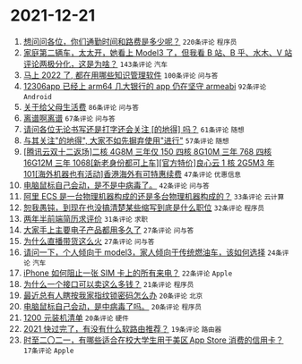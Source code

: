 # 2021-12-21

1. [想问问各位，你们通勤时间和路费是多少呢？](https://www.v2ex.com/t/823452) `220条评论` `程序员`
1. [家庭第二辆车，太太开，她看上 Model3 了，但我看 B 站、B 乎、水木、V 站评论两极分化，这是为啥？](https://www.v2ex.com/t/823449) `143条评论` `汽车`
1. [马上 2022 了, 都在用哪些知识管理软件](https://www.v2ex.com/t/823484) `100条评论` `问与答`
1. [12306app 已经上 arm64 几大银行的 app 仍在坚守 armeabi](https://www.v2ex.com/t/823445) `92条评论` `Android`
1. [关于给父母生活费](https://www.v2ex.com/t/823465) `86条评论` `问与答`
1. [离谱啊离谱](https://www.v2ex.com/t/823563) `67条评论` `问与答`
1. [请问各位无论书写还是打字还会关注 [的地得] 吗？](https://www.v2ex.com/t/823547) `61条评论` `随想`
1. [与其关注"的地得", 大家不如先摒弃使用"进行"](https://www.v2ex.com/t/823581) `57条评论` `随想`
1. [[腾讯云双十二返场]二核 4G8M 三年仅 150 四核 8G10M 三年 768 四核 16G12M 三年 1068[新老身份都可上车][官方特价]良心云 1 核 2G5M3 年 101[海外机器也有活动]香港海外有可特惠续费](https://www.v2ex.com/t/823469) `47条评论` `优惠信息`
1. [电脑鼠标自己会动，是不是中病毒了。](https://www.v2ex.com/t/823473) `42条评论` `问与答`
1. [阿里 ECS 是一台物理机器构成的还是多台物理机器构成的？](https://www.v2ex.com/t/823538) `33条评论` `云计算`
1. [恕我愚钝，到现在也没搞清楚某些缩写到底是什么职位](https://www.v2ex.com/t/823553) `32条评论` `程序员`
1. [两年半前端简历求评价](https://www.v2ex.com/t/823574) `31条评论` `求职`
1. [大家手上主要电子产品都用多久了](https://www.v2ex.com/t/823523) `27条评论` `问与答`
1. [为什么直播带货这么火](https://www.v2ex.com/t/823448) `27条评论` `问与答`
1. [请问一下，个人倾向于 model3，家人倾向于传统燃油车，该如何选择](https://www.v2ex.com/t/823501) `24条评论` `汽车`
1. [iPhone 如何阻止一张 SIM 卡上的所有来电？](https://www.v2ex.com/t/823503) `22条评论` `Apple`
1. [为什么一个接口可以卖这么多钱？](https://www.v2ex.com/t/823483) `21条评论` `程序员`
1. [最近总有人瞎按我家指纹锁密码怎么办](https://www.v2ex.com/t/823566) `20条评论` `北京`
1. [电脑鼠标自己会动，是中病毒了吗。](https://www.v2ex.com/t/823555) `20条评论` `程序员`
1. [1200 元装机清单](https://www.v2ex.com/t/823455) `20条评论` `硬件`
1. [2021 快过完了，有没有什么软路由推荐？](https://www.v2ex.com/t/823599) `19条评论` `路由器`
1. [时至二〇二一，有哪些适合在校大学生用于美区 App Store 消费的信用卡？](https://www.v2ex.com/t/823540) `17条评论` `Apple`
